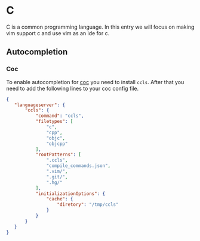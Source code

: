 # C

C is a common programming language.
In this entry we will focus on making vim support c and use vim as an ide for c.

## Autocompletion

### Coc

To enable autocompletion for [coc](coc.md) you need to install `ccls`.
After that you need to add the following lines to your coc config file.

```json
{
   "languageserver": {
       "ccls": {
           "command": "ccls",
           "filetypes": [
               "c",
               "cpp",
               "objc",
               "objcpp"
           ],
           "rootPatterns": [
               ".ccls",
               "compile_commands.json",
               ".vim/",
               ".git/",
               ".hg/"
           ],
           "initializationOptions": {
               "cache": {
                   "diretory": "/tmp/ccls"
               }
           }
       }
   }
}
```
